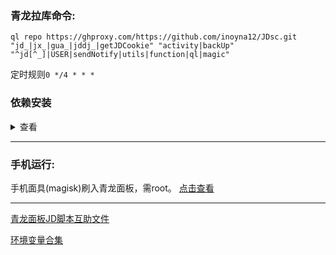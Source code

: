 ### 青龙拉库命令:

`ql repo https://ghproxy.com/https://github.com/inoyna12/JDsc.git "jd_|jx_|gua_|jddj_|getJDCookie" "activity|backUp" "^jd[^_]|USER|sendNotify|utils|function|ql|magic"`

定时规则`0 */4 * * *`

### 依赖安装
<details>
<summary>查看</summary>

### 青龙面板运行JD脚本必备的3个依赖:

#### 第一种方法:

如果你的青龙面板版本在2.10.0以上，那么在面板内找到依赖管理-添加依赖

nodejs那里添加`jsdom`和`png-js`

python3那里添加`requests`

安装成功就可以了。

#### 第二种方法:

ssh连接你的服务器，输入以下指令安装

```bash
docker exec -it qinglong bash -c "cd /ql/scripts && npm install jsdom"
```

```bash
docker exec -it qinglong bash -c "cd /ql/scripts && npm install png-js"
```

```bash
docker exec -it qinglong bash -c "pip3 install requests"
```

以上为JD脚本必须要用的依赖，其他依赖按照自己需求添加！！！

</details>

___

### 手机运行:

手机面具(magisk)刷入青龙面板，需root。 [点击查看](/backUp/magisk_qinglong.md)

___

[青龙面板JD脚本互助文件](/backUp/code.md)

[环境变量合集](/backUp/githubAction.md)
